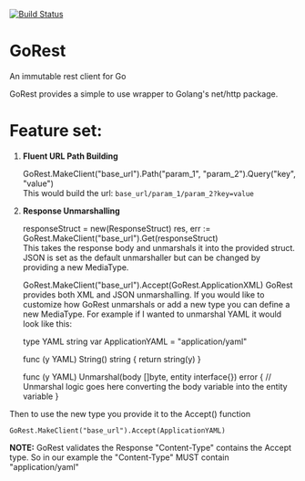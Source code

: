 [![Build Status](https://travis-ci.org/Falkenfighter/GoRest.svg?branch=master)](https://travis-ci.org/Falkenfighter/GoRest)  

# GoRest
An immutable rest client for Go

GoRest provides a simple to use wrapper to Golang's net/http package. 

# Feature set:

1) __Fluent URL Path Building__

    GoRest.MakeClient("base_url").Path("param_1", "param_2").Query("key", "value")  
This would build the url: `base_url/param_1/param_2?key=value`  

2) __Response Unmarshalling__

    responseStruct = new(ResponseStruct)
    res, err := GoRest.MakeClient("base_url").Get(responseStruct)  
This takes the response body and unmarshals it into the provided struct. JSON is set as the default unmarshaller but 
can be changed by providing a new MediaType.

    GoRest.MakeClient("base_url").Accept(GoRest.ApplicationXML)
GoRest provides both XML and JSON unmarshalling. If you would like to customize how GoRest unmarshals or add a new type 
you can define a new MediaType. For example if I wanted to unmarshal YAML it would look like this:

    type YAML string
    var ApplicationYAML = "application/yaml"
    
    func (y YAML) String() string {
        return string(y)
    }
    
    func (y YAML) Unmarshal(body []byte, entity interface{}) error {
        // Unmarshal logic goes here converting the body variable into the entity variable
    }  
    
Then to use the new type you provide it to the Accept() function

    GoRest.MakeClient("base_url").Accept(ApplicationYAML)
    
__NOTE:__ GoRest validates the Response "Content-Type" contains the Accept type. So in our example the "Content-Type"
 MUST contain "application/yaml"
